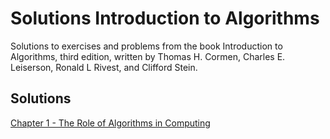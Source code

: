 # Solutions Introduction to Algorithms

Solutions to exercises and problems from the book Introduction to Algorithms, third edition, written by Thomas H. Cormen, Charles E. Leiserson, Ronald L Rivest, and Clifford Stein.

## Solutions

[Chapter 1 - The Role of Algorithms in Computing](chapter-01/toc-ch-01.md)
